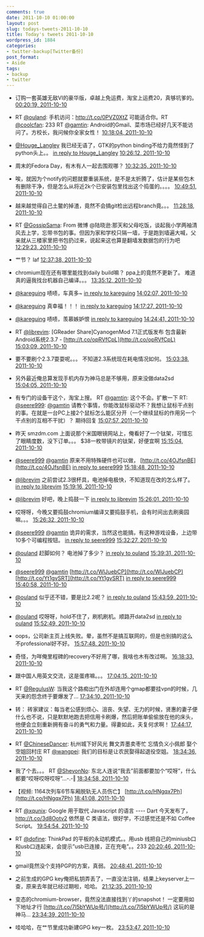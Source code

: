 ```yaml
---
comments: true
date: 2011-10-10 01:00:00
layout: post
slug: todays-tweets-2011-10-10
title: Today's tweets 2011-10-10
wordpress_id: 1884
categories:
- twitter-backup[Twitter备份]
post_format:
- Aside
tags:
- backup
- twitter
---
```





  * 订购一套英雄无敌VI的豪华版，卓越上免运费，淘宝上运费20，真够坑爹的。 [00:20:19, 2011-10-10](http://twitter.com/gfrog/statuses/123070296025612288)





  * RT [@ouland](http://twitter.com/ouland): 手机访问：http://t.co/0PVZ0XtZ 可能适合你。RT [@coolcfan](http://twitter.com/coolcfan):  233 RT [@gamtin](http://twitter.com/gamtin): Android的Gmail、菜市场已经好几天不能访问了。方校长，我问候你全家女性！ [10:18:04, 2011-10-10](http://twitter.com/gfrog/statuses/123220724302364672)





  * [@Houge_Langley](http://twitter.com/Houge_Langley) 我已经无语了，GTK的python binding不给力竟然怪到了python头上。。 [in reply to Houge_Langley](http://twitter.com/Houge_Langley/statuses/123222170028621824) [10:26:12, 2011-10-10](http://twitter.com/gfrog/statuses/123222769096851456)





  * 周末的Fedora Day，有木有人一起去围观哪？ [10:32:35, 2011-10-10](http://twitter.com/gfrog/statuses/123224378929463297)





  * 唉，就因为个notify的问题就要重装系统，是不是太折腾了，估计是某些包木有删除干净，但是怎么从将近2k个已安装包里找出这个捣蛋的。。。。 [10:49:51, 2011-10-10](http://twitter.com/gfrog/statuses/123228723016249345)





  * 越来越觉得自己土鳖的掉渣，竟然不会搞git检出远程branch竟。。。 [11:28:18, 2011-10-10](http://twitter.com/gfrog/statuses/123238397316829184)





  * RT [@GossipSama](http://twitter.com/GossipSama): From 微博 @陆晓逊:那天和父母吃饭，谈起我小学两袖清风去上学，忘带书包的事。但因为家和学校只隔一墙，于是跑到墙遍大喊，父亲就从三楼家里把书包扔过来，说起来这也算是翻墙发数据包的行为吧 [12:29:23, 2011-10-10](http://twitter.com/gfrog/statuses/123253769029947394)





  * 艹节？ laf [12:37:38, 2011-10-10](http://twitter.com/gfrog/statuses/123255847894794240)





  * chromium现在还有哪里能找到daily build嘛？ ppa上的竟然不更新了。 难道真的逼我找台机器自己编译。。。 [13:35:12, 2011-10-10](http://twitter.com/gfrog/statuses/123270333770899457)





  * [@kareguing](http://twitter.com/kareguing) 啧啧，车真多~ [in reply to kareguing](http://twitter.com/kareguing/statuses/123276326646980608) [14:02:07, 2011-10-10](http://twitter.com/gfrog/statuses/123277107601227776)





  * [@kareguing](http://twitter.com/kareguing) 真幸福！！！ [in reply to kareguing](http://twitter.com/kareguing/statuses/123279923942141952) [14:17:27, 2011-10-10](http://twitter.com/gfrog/statuses/123280967451426816)





  * [@kareguing](http://twitter.com/kareguing) 啧啧，羡慕嫉妒恨 [in reply to kareguing](http://twitter.com/kareguing/statuses/123282123619708928) [14:24:41, 2011-10-10](http://twitter.com/gfrog/statuses/123282786097438720)





  * RT [@librevim](http://twitter.com/librevim): [GReader Share]CyanogenMod 7.1正式版发布 包含最新Android系统2.3.7 - [http://t.co/opRVfCpL](http://t.co/opRVfCpL) [15:03:09, 2011-10-10](http://twitter.com/gfrog/statuses/123292465158569985)





  * 要不要刷个2.3.7耍耍呢。。。 不知道2.3系统现在耗电情况如何。 [15:03:38, 2011-10-10](http://twitter.com/gfrog/statuses/123292587925831680)





  * 另外最近俺总算发现手机内存为神马总是不够用，原来没做data2sd [15:04:05, 2011-10-10](http://twitter.com/gfrog/statuses/123292702434541568)





  * 有专门的设备干这个，淘宝上搜。 RT [@gamtin](http://twitter.com/gamtin): 这个不会。扩散一下 RT: [@seere999](http://twitter.com/seere999): [@gamtin](http://twitter.com/gamtin) 请教个事情，你能改鼠标驱动不？我想让鼠标干点别的事。在就是一台PC上接2个鼠标怎么能区分开（一个继续鼠标的作用另一个干点别的互相不干扰）？ 期待回复 [15:07:57, 2011-10-10](http://twitter.com/gfrog/statuses/123293674728722432)





  * 昨天 smzdm.com 上面说那个米国眼镜网站上，俺看好了一个钛架，可惜忘了眼睛度数，没下订单。。。 $38一枚带镜片的钛架，好便宜啊 [15:15:04, 2011-10-10](http://twitter.com/gfrog/statuses/123295464278863872)





  * [@seere999](http://twitter.com/seere999) [@gamtin](http://twitter.com/gamtin) 原来不用特殊硬件也可以做， [http://t.co/4OJfsnBE](http://t.co/4OJfsnBE) [in reply to seere999](http://twitter.com/seere999/statuses/123295082920148992) [15:18:48, 2011-10-10](http://twitter.com/gfrog/statuses/123296404385972224)





  * [@librevim](http://twitter.com/librevim) 之前尝试2.3很杯具，电池掉电极快，不知道现在改的怎么样了。 [in reply to librevim](http://twitter.com/librevim/statuses/123295343092842496) [15:19:16, 2011-10-10](http://twitter.com/gfrog/statuses/123296523353210881)





  * [@librevim](http://twitter.com/librevim) 好吧，晚上捣鼓一下 [in reply to librevim](http://twitter.com/librevim/statuses/123297655660093440) [15:26:01, 2011-10-10](http://twitter.com/gfrog/statuses/123298222776127488)





  * 哎呀呀，今晚又要捣鼓chromium编译又要捣鼓手机，会有时间出去刷奥园嘛。。。 [15:26:32, 2011-10-10](http://twitter.com/gfrog/statuses/123298351096659968)





  * [@seere999](http://twitter.com/seere999) [@gamtin](http://twitter.com/gamtin) 诡异的需求，当然这也能搞，有这种游戏设备，上边带10多个可编程按钮。 [in reply to seere999](http://twitter.com/seere999/statuses/123299541163311104) [15:32:27, 2011-10-10](http://twitter.com/gfrog/statuses/123299839013425152)





  * [@ouland](http://twitter.com/ouland) 赶脚如何？ 电池掉了多少？ [in reply to ouland](http://twitter.com/ouland/statuses/123298858259333120) [15:39:31, 2011-10-10](http://twitter.com/gfrog/statuses/123301620900573184)





  * [@seere999](http://twitter.com/seere999) [@gamtin](http://twitter.com/gamtin) [http://t.co/WlJuebCP](http://t.co/WlJuebCP) [http://t.co/Yt1gvSRT](http://t.co/Yt1gvSRT) [in reply to seere999](http://twitter.com/seere999/statuses/123299541163311104) [15:40:58, 2011-10-10](http://twitter.com/gfrog/statuses/123301985679179776)





  * [@ouland](http://twitter.com/ouland) 似乎还不错，要是比2.2呢？ [in reply to ouland](http://twitter.com/ouland/statuses/123302285722927104) [15:43:59, 2011-10-10](http://twitter.com/gfrog/statuses/123302744240037889)





  * [@ouland](http://twitter.com/ouland) 哎呀呀，hold不住了，刷机刷机。顺路开data2sd [in reply to ouland](http://twitter.com/ouland/statuses/123304091295301632) [15:52:49, 2011-10-10](http://twitter.com/gfrog/statuses/123304966080315392)





  * oops，公司新主页上线失败。晕，虽然不是搞互联网的，但是也别搞的这么不professional好不好。 [15:57:48, 2011-10-10](http://twitter.com/gfrog/statuses/123306220785373185)





  * 奇怪，为咩俺里程碑的recovery不好用了哪，我啥也木有改过啊。 [16:18:33, 2011-10-10](http://twitter.com/gfrog/statuses/123311442626756609)





  * 跟中国人用英文交流，这是蛋疼嘛。。。 [17:04:15, 2011-10-10](http://twitter.com/gfrog/statuses/123322941319548928)





  * RT [@RegulusW](http://twitter.com/RegulusW): 当我这个路痴出门在外却连用个gmap都要挂vpn的时候，几天来的怨念终于要爆发了… [17:34:10, 2011-10-10](http://twitter.com/gfrog/statuses/123330471202521089)





  * 转： 砖家建议：每当老公感到烦心、沮丧、失望、无力的时候，贤惠的妻子便什么也不说，只是默默地跑去把信用卡刷爆，然后把账单偷偷放在他的床头，他便会立刻重新拥有奋斗的勇气和力量。得妻如此，夫复何求啊！ [17:44:17, 2011-10-10](http://twitter.com/gfrog/statuses/123333019217039360)





  * RT [@ChineseDancer](http://twitter.com/ChineseDancer): 杭州城下好风光 舞文弄墨卖枣忙 忘情负义小佩郎 娶个空姐回村庄 RT [@wangpei](http://twitter.com/wangpei): 我们的目标是让农民娶得起退役空姐。 [18:34:36, 2011-10-10](http://twitter.com/gfrog/statuses/123345678394073088)





  * 我了个去。。。 RT [@ShevonNo](http://twitter.com/ShevonNo): 东北人连说“我去”前面都要加个“哎呀”，什么都要“哎呀哎呀哎呀”…-.-‖ [18:34:58, 2011-10-10](http://twitter.com/gfrog/statuses/123345771344052224)





  * 【视频: 1164次列车6节车厢脱轨无人员伤亡】 [http://t.co/HNgqx7Ph](http://t.co/HNgqx7Ph) [18:41:08, 2011-10-10](http://twitter.com/gfrog/statuses/123347322586398721)





  * RT [@xqunix](http://twitter.com/xqunix): Google 用于取代 Javascript 的语言 ---- Dart 今天发布了，http://t.co/3d8Ootv2 依然是 C 类语法，很好学，不过感觉还是不如 Coffee Script。 [19:54:54, 2011-10-10](http://twitter.com/gfrog/statuses/123365888396230656)





  * RT [@dofine](http://twitter.com/dofine): ThinkPad 的平板的永动机模式。。用usb 线把自己的miniusb口和usb口连起来，会提示”usb已连接，正在充电”。。233 [20:20:46, 2011-10-10](http://twitter.com/gfrog/statuses/123372398274809856)





  * gmail竟然没个支持PGP的方案，真弱。 [20:48:41, 2011-10-10](http://twitter.com/gfrog/statuses/123379424270893057)





  * 之前生成的GPG key俺把私钥弄丢了，一直没法注销，结果上keyserver上一查，原来去年就已经过期啦，哈哈。 [21:12:35, 2011-10-10](http://twitter.com/gfrog/statuses/123385437732618240)





  * 变态的chromium-browser，竟然没法直接找到丫的snapshot！ 一定要用如下地址才行 [http://t.co/7I5bYWUp号/](http://t.co/7I5bYWUp号/) 这玩的是神马… [23:34:39, 2011-10-10](http://twitter.com/gfrog/statuses/123421189908606976)





  * 哇哈哈，在艹节里成功新建GPG key一枚。 [23:53:47, 2011-10-10](http://twitter.com/gfrog/statuses/123426007238713344)




